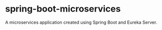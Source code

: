 # spring-boot-microservices

A microservices application created using Spring Boot and Eureka Server.
